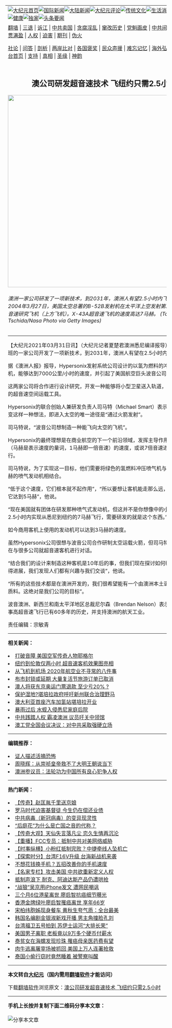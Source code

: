 <a name="1" id="1" target="_blank"></a><span id="1"></span>
<table align=center border="0"><tr><td colspan="2" VALIGN=TOP><a href="https://github.com/bvogxz354/djy/blob/master/gb/nf1351518.md#1"><img src="https://raw.githubusercontent.com/bvogxz354/www/master/t/djy/1.jpg" title="大纪元首页" alt="大纪元首页"></a><a href="https://github.com/bvogxz354/djy/blob/master/gb/n24hr.md#1"><img src="https://raw.githubusercontent.com/bvogxz354/www/master/t/djy/3.jpg" title="国际新闻" alt="国际新闻"></a><a href="https://github.com/bvogxz354/djy/blob/master/gb/nsc413.md#1"><img src="https://raw.githubusercontent.com/bvogxz354/www/master/t/djy/4.jpg" title="大陆新闻" alt="大陆新闻"></a><a href="https://github.com/bvogxz354/djy/blob/master/gb/news392.md#1"><img src="https://raw.githubusercontent.com/bvogxz354/www/master/t/djy/5.jpg" title="大纪元评论" alt="大纪元评论"></a><a href="https://github.com/bvogxz354/djy/blob/master/gb/news2007.md#1"><img src="https://raw.githubusercontent.com/bvogxz354/www/master/t/djy/6.jpg" title="传统文化" alt="传统文化"></a><a href="https://github.com/bvogxz354/djy/blob/master/gb/news2008.md#1"><img src="https://raw.githubusercontent.com/bvogxz354/www/master/t/djy/7.jpg" title="生活消费" alt="生活消费"></a><a href="https://github.com/bvogxz354/djy/blob/master/gb/ncyule.md#1"><img src="https://raw.githubusercontent.com/bvogxz354/www/master/t/djy/8.jpg" title="娱乐休闲" alt="娱乐休闲"></a><a href="https://github.com/bvogxz354/djy/blob/master/gb/nsc1002.md#1"><img src="https://raw.githubusercontent.com/bvogxz354/www/master/t/djy/9.jpg" title="健康" alt="健康"></a><a href="https://github.com/bvogxz354/djy/blob/master/gb/nf6092.md#1"><img src="https://raw.githubusercontent.com/bvogxz354/www/master/t/djy/10a.jpg" title="独家" alt="独家"></a><a href="https://github.com/bvogxz354/djy/blob/master/gb/nf4514.md#1"><img src="https://raw.githubusercontent.com/bvogxz354/www/master/t/djy/12a.jpg" title="头条要闻" alt="头条要闻"></a></td></tr>
<tr><td colspan="2" VALIGN=TOP><a target="_blank" href="https://github.com/bvogxz354/www/blob/master/README.md?zsrh#1">翻墙</a> | <a target="_blank" href="https://github.com/bvogxz354/djy/blob/master/gb/nf5657.md#1">三退</a> | <a target="_blank" href="https://github.com/bvogxz354/djy/blob/master/gb/nf6124.md#1">诉江</a> | <a target="_blank" href="https://github.com/bvogxz354/djy/blob/master/gb/nf1176117.md#1">中共卖国</a> | <a target="_blank" href="https://github.com/bvogxz354/djy/blob/master/gb/nf5773.md#1">贪腐淫乱</a> | <a target="_blank" href="https://github.com/bvogxz354/djy/blob/master/gb/nf1176115.md#1">窜改历史</a> | <a target="_blank" href="https://github.com/bvogxz354/djy/blob/master/gb/nf1176107.md#1">党魁画皮</a> | <a target="_blank" href="https://github.com/bvogxz354/djy/blob/master/gb/nf1320400.md#1">中共间谍</a> | <a target="_blank" href="https://github.com/bvogxz354/djy/blob/master/gb/nf1176114.md#1">破坏传统</a> | <a target="_blank" href="https://github.com/bvogxz354/ntdtv/blob/master/gb/prog447_1.md#1">恶贯满盈</a> | <a target="_blank" href="https://github.com/bvogxz354/djy/blob/master/gb/ncid278.md#1">人权</a> | <a target="_blank" href="https://github.com/bvogxz354/djy/blob/master/gb/nf1176111.md#1">迫害</a> | <a target="_blank" href="https://gitlab.com/szzdlab/mh-qikan/blob/master/README.md#1">期刊</a> | <a target="_blank" href="https://github.com/bvogxz354/djy/blob/master/gb/nf5562.md#1">伪火</a></p><p><a target="_blank" href="https://github.com/bvogxz354/djy/blob/master/gb/9p.md#1">社论</a> | <a target="_blank" href="https://github.com/bvogxz354/djy/blob/master/gb/nf4378.md#1">问答</a> | <a target="_blank" href="https://github.com/bvogxz354/djy/blob/master/gb/nf5792.md#1">剖析</a> | <a target="_blank" href="https://github.com/bvogxz354/djy/blob/master/gb/nf5735.md#1">两岸比对</a> | <a target="_blank" href="https://github.com/bvogxz354/djy/blob/master/gb/nf6119.md#1">各国褒奖</a> | <a target="_blank" href="https://github.com/bvogxz354/djy/blob/master/gb/nf6120.md#1">民众声援</a> | <a target="_blank" href="https://github.com/bvogxz354/djy/blob/master/gb/nf1188594.md#1">难忘记忆</a> | <a target="_blank" href="https://github.com/bvogxz354/djy/blob/master/gb/nf3180.md#1">海外弘传</a> | <a target="_blank" href="https://github.com/bvogxz354/djy/blob/master/gb/nf5410.md#1">万人上访</a> | <a target="_blank" href="https://github.com/bvogxz354/www/blob/master/README.md?zsrh#1">平台首页</a> | <a target="_blank" href="https://github.com/bvogxz354/djy/blob/master/gb/nf4386.md#1">支持</a> | <a target="_blank" href="https://github.com/bvogxz354/djy/blob/master/gb/nf4389.md#1">真相</a> | <a target="_blank" href="https://github.com/bvogxz354/djy/blob/master/gb/nf5790.md#1">圣缘</a> | <a target="_blank" href="https://github.com/bvogxz354/djy/blob/master/gb/nf4786.md#1">神韵</a></td></tr>
<tr><td VALIGN=TOP width="626"><h2 align=center>澳公司研发超音速技术 飞纽约只需2.5小时</h2>
<img width="600" src="https://i.epochtimes.com/assets/uploads/2018/04/GettyImages-3150120-600x400.jpg" />
<h6>澳洲一家公司研发了一项新技术，到2031年，澳洲人有望2.5小时内飞抵纽约。  图为2004年3月27日，美国太空总署的B-52B发射机在太平洋上空发射第二架X-43A超音速研究飞机（上方飞机）。X-43A超音速飞机的速度高达7马赫。 (Tom Tschida/Nasa Photo via Getty Images)
</h6>
<hr>
<p>【大纪元2021年03月31日讯】（大纪元记者夏楚君<ahref="https://github.com/bvogxz354/djy/blob/master/gb/tag/%E6%BE%B3%E6%B4%B2.md#1">澳洲</a>悉尼编译报导）澳洲布里斯班的一家公司开发了一项新技术，到2031年，澳洲人有望在2.5小时内飞抵<ahref="https://github.com/bvogxz354/djy/blob/master/gb/tag/%E7%BA%BD%E7%BA%A6.md#1">纽约</a>。</p>
<p>据《<ahref="https://github.com/bvogxz354/djy/blob/master/gb/tag/%E6%BE%B3%E6%B4%B2.md#1">澳洲</a>人报》报导，Hypersonix发射系统公司设计的以氢为燃料的冲压式喷气发动机，能够达到7000公里/小时的速度，并引起了美国航空巨头<ahref="https://github.com/bvogxz354/djy/blob/master/gb/tag/%E6%B3%A2%E9%9F%B3.md#1">波音</a>公司的兴趣。</p>
<p>这两家公司将合作进行设计研究，开发一种能够将小型卫星送入轨道，并可重复使用的超音速空间运载工具。</p>
<p>Hypersonix的联合创始人兼研发负责人司马特（Michael Smart）表示，他们希望改变这样一种想法，即进入太空的唯一途径是“通过火箭发射”。</p>
<p>司马特说，“<ahref="https://github.com/bvogxz354/djy/blob/master/gb/tag/%E6%B3%A2%E9%9F%B3.md#1">波音</a>公司想制造一种能飞向太空的飞机”。</p>
<p>Hypersonix的最终理想是在商业航空的下一个前沿领域，发挥主导作用，即以7马赫（马赫是表示速度的量词，1马赫即一倍音速）的速度，或说7倍音速进行无排放飞行。</p>
<p>司马特说，为了实现这一目标，他们需要将绿色的氢燃料冲压喷气机与能够达到5马赫的喷气发动机相结合。</p>
<p>“低于这个速度，它们根本就不起作用”，“所以要想让客机能走那么远，我们必须先让它达到5马赫”，他说。</p>
<p>“现在美国就有团体在研发那种喷气式发动机，但这并不是你想像中的小事，要想在2.5小时内实现从悉尼到<ahref="https://github.com/bvogxz354/djy/blob/master/gb/tag/%E7%BA%BD%E7%BA%A6.md#1">纽约</a>的7马赫飞行，需要研发的就是这个东西。”</p>
<p>如今商用客机上使用的发动机可以达到3马赫的速度。</p>
<p>虽然Hypersonix公司很想与波音公司合作研制太空运载火箭，但司马特表示，他们正在与很多公司就超音速客机进行对话。</p>
<p>“结合我们的设计来制造这种客机是10年后的事，但我们现在探讨如何朝这个方向取得进展，我们发现人们都有兴趣与我们交谈”，他说。</p>
<p>“所有的这些技术都是在澳洲开发的，我们很希望能有一个由澳洲本土诞生的航空航天质料。这绝对是我们公司的目标”。</p>
<p>波音澳洲、新西兰和南太平洋地区总裁尼尔森（Brendan Nelson）表示，该公司从事高超音速飞行已有60多年的历史，并支持澳洲的航天工业。</p>
<p>责任编辑：宗敏青</p>

<hr>


<strong>相关新闻：</strong>
<li><a href="https://github.com/bvogxz354/djy/blob/master/gb/20/7/14/n12255240.md#1">打破音障 美国空军传奇人物耶格尔</a></li>
<li><a href="https://github.com/bvogxz354/djy/blob/master/gb/20/8/4/n12305124.md#1">纽约到伦敦仅两小时 超音速客机效果图亮相</a></li>
<li><a href="https://github.com/bvogxz354/djy/blob/master/gb/20/12/29/n12650840.md#1">从飞机到机场 2020年航空业不寻常的八件事</a></li>
<li><a href="https://github.com/bvogxz354/djy/blob/master/gb/21/3/31/n12847262.md#1">布市封锁或延期 大量复活节旅游订单已取消</a></li>
<li><a href="https://github.com/bvogxz354/djy/blob/master/gb/21/3/31/n12847171.md#1">澳人将获东京奥运门票退款 至少亏20% ?</a></li>
<li><a href="https://github.com/bvogxz354/djy/blob/master/gb/21/3/30/n12845818.md#1">保护湿地?堪培拉政府呼吁新州联合治理野马</a></li>
<li><a href="https://github.com/bvogxz354/djy/blob/master/gb/21/3/30/n12845788.md#1">澳大利亚首座汽车加氢站堪培拉开业</a></li>
<li><a href="https://github.com/bvogxz354/djy/blob/master/gb/21/3/30/n12845423.md#1">暴雨过后 水蛭入侵悉尼家庭后院</a></li>
<li><a href="https://github.com/bvogxz354/djy/blob/master/gb/21/3/29/n12844362.md#1">中共践踏人权 霸凌澳洲 议员吁关中领馆</a></li>
<li><a href="https://github.com/bvogxz354/djy/blob/master/gb/21/3/30/n12845230.md#1">澳工党全国会议决议：对中共采取强硬立场</a></li>
<hr>


<strong>编辑推荐：</strong>
<li><a href="https://github.com/bvogxz354/djy/blob/master/gb/16/8/7/n8177641.md?dfh#1" target="_blank">证人描述活摘恐怖</a></li><li><a href="https://github.com/tsiac2612/djy/blob/master/gb/18/10/4/n10761662.md#1" target="_blank">周晓辉：从崇祯皇帝救不了大明王朝说当下</a></li><li><a href="https://github.com/tsiac2612/djy/blob/master/gb/20/1/17/n11801155.md#1" target="_blank">澳洲参议员：法轮功为中国所有良心犯争人权</a></li>
<hr>

<strong>热门新闻：</strong>
<li><a href="https://github.com/bvogxz354/djy/blob/master/gb/16/7/12/n8091804.md#1">【传奇】赵匡胤千里送京娘</a></li>
<li><a href="https://github.com/bvogxz354/djy/blob/master/gb/21/3/15/n12812584.md#1">罗马时代迫害基督徒 今生仍在偿还业债</a></li>
<li><a href="https://github.com/bvogxz354/djy/blob/master/gb/21/3/23/n12829555.md#1">中共病毒（新冠病毒）的变异现灵性</a></li>
<li><a href="https://github.com/bvogxz354/djy/blob/master/gb/21/3/11/n12804755.md#1">“后庭花”为什么是亡国之音的代称？</a></li>
<li><a href="https://github.com/bvogxz354/djy/blob/master/gb/21/3/26/n12837707.md#1">【传奇大观】天仙失言落凡尘 恋久生情再沉沦</a></li>
<li><a href="https://github.com/bvogxz354/djy/blob/master/gb/21/3/30/n12846208.md#1">【重播】FCC专员：抵制中共对美网络威胁</a></li>
<li><a href="https://github.com/bvogxz354/djy/blob/master/gb/21/3/29/n12844230.md#1">【时事纵横】小粉红抵制完败？中捷牵线人坠机亡</a></li>
<li><a href="https://github.com/bvogxz354/djy/blob/master/gb/21/3/30/n12844511.md#1">【探索时分】台湾F16V升级 台海新战机来袭</a></li>
<li><a href="https://github.com/bvogxz354/djy/blob/master/gb/21/3/22/n12826574.md#1">不想花钱换手机？五招改善你的手机速度</a></li>
<li><a href="https://github.com/bvogxz354/djy/blob/master/gb/21/3/27/n12839676.md#1">【名家专栏】攻击美国 中共欲重新定义人权</a></li>
<li><a href="https://github.com/bvogxz354/djy/blob/master/gb/21/3/28/n12841466.md#1">抵制声浪下 耐克、阿迪达斯产品仍遭哄抢</a></li>
<li><a href="https://github.com/bvogxz354/djy/blob/master/gb/21/3/28/n12841758.md#1">“战狼”吴京用iPhone发文 遭网民嘲讽</a></li>
<li><a href="https://github.com/bvogxz354/djy/blob/master/gb/21/3/29/n12844152.md#1">三个月6位港星离世 廖启智抗癌细节曝光</a></li>
<li><a href="https://github.com/bvogxz354/djy/blob/master/gb/21/3/28/n12841453.md#1">香港金牌绿叶廖启智罹癌离世 享年66岁</a></li>
<li><a href="https://github.com/bvogxz354/djy/blob/master/gb/21/3/28/n12840451.md#1">宋柏纬胞姊现身餐车 黄秋生夸气质：全台最美</a></li>
<li><a href="https://github.com/bvogxz354/djy/blob/master/gb/21/3/28/n12840534.md#1">韩国名编剧金银淑新戏开播 男主角撞脸孔刘</a></li>
<li><a href="https://github.com/bvogxz354/djy/blob/master/gb/21/3/28/n12840638.md#1">台湾福卫五号拍到 苏伊士运河“大排长荣”</a></li>
<li><a href="https://github.com/bvogxz354/djy/blob/master/gb/21/3/28/n12840882.md#1">美国男子离职 老板竟以9万多个硬币付薪水</a></li>
<li><a href="https://github.com/bvogxz354/djy/blob/master/gb/21/3/28/n12840728.md#1">泰贫女在海螺发现珍珠 罹癌母亲医药费有望</a></li>
<li><a href="https://github.com/bvogxz354/djy/blob/master/gb/21/3/30/n12845324.md#1">肉牛逃离屠宰场被抓回 美国上万人连署抢救</a></li>
<li><a href="https://github.com/bvogxz354/djy/blob/master/gb/21/3/29/n12842315.md#1">泰国小偷行窃时竟然睡着 被警察叫醒</a></li>
<hr>

<strong>本文转自<a href="https://www.epochtimes.com">大纪元</a>（国内需用<a href="https://github.com/bvogxz354/www/blob/master/README.md#8">翻墙软件</a>才能访问）</strong><p>下载<a href="https://github.com/bvogxz354/www/blob/master/README.md#8">翻墙软件</a>浏览原文：<a href="https://www.epochtimes.com/gb/21/3/31/n12847256.htm">澳公司研发超音速技术 飞纽约只需2.5小时</a></p><hr>

<strong>手机上长按并复制下面二维码分享本文章：</strong><br><br><img src="https://chart.apis.google.com/chart?cht=qr&chs=240x240&choe=UTF-8&chld=M|2&chl=https://github.com/bvogxz354/djy/blob/master/gb/21/3/31/n12847256.md%231" title="分享本文章"></td><td VALIGN=TOP><a href="https://github.com/bvogxz354/djy/blob/master/gb/16/1/21/n4622075.md?dfh#1" target="_blank"><img src="https://raw.githubusercontent.com/bvogxz354/djy/master/gb/300/wei-f1.jpg" title="中共的伪火骗局"  alt="中共的伪火骗局"></a><br><a href="https://github.com/bvogxz354/www/blob/master/README.md?dfh#9" target="_blank"><img src="https://raw.githubusercontent.com/bvogxz354/djy/master/gb/300/yong-h.jpg" title="永恒的见证"  alt="永恒的见证"></a><br><a href="https://github.com/bvogxz354/djy/blob/master/gb/13/9/29/n3974789.md?dfh#1" target="_blank"><img src="https://raw.githubusercontent.com/bvogxz354/djy/master/gb/300/shang-lnz.jpg" title="善良女子被中共投男牢"  alt="善良女子被中共投男牢"></a><br><a href="https://github.com/bvogxz354/djy/blob/master/gb/16/3/16/n4663449.md?dfh#1" target="_blank"><img src="https://raw.githubusercontent.com/bvogxz354/djy/master/gb/300/huo-z3.jpg" title="警卫目击活摘器官"  alt="警卫目击活摘器官"></a><br><a href="https://github.com/bvogxz354/djy/blob/master/gb/16/8/7/n8177641.md?dfh#1" target="_blank"><img src="https://raw.githubusercontent.com/bvogxz354/djy/master/gb/300/huo-z4.jpg" title="证人描述活摘恐怖"  alt="证人描述活摘恐怖"></a><br><a href="https://github.com/bvogxz354/djy/blob/master/gb/10/4/19/n2881569.md?dfh#1" target="_blank"><img src="https://raw.githubusercontent.com/bvogxz354/djy/master/gb/300/huo-z1.jpg" title="揭开活摘器官黑幕"  alt="揭开活摘器官黑幕"></a><br><a href="https://github.com/bvogxz354/djy/blob/master/gb/10/11/7/n3077476.md?dfh#1" target="_blank"><img src="https://raw.githubusercontent.com/bvogxz354/djy/master/gb/300/ma-ks.jpg" title="马克思的成魔之路"  alt="马克思的成魔之路"></a><br><a href="https://github.com/bvogxz354/djy/blob/master/gb/14/6/9/n4173977.md?dfh#1" target="_blank"><img src="https://raw.githubusercontent.com/bvogxz354/djy/master/gb/300/chang-zs.jpg" title="藏字石 蕴天机"  alt="藏字石 蕴天机"></a><br><a href="https://github.com/bvogxz354/djy/blob/master/gb/18/5/10/n10381511.md?dfh#1" target="_blank"><img src="https://raw.githubusercontent.com/bvogxz354/djy/master/gb/300/st1.jpg" title="关注三亿人三退"  alt="关注三亿人三退"></a><br><a href="https://github.com/bvogxz354/djy/blob/master/gb/18/3/21/n10237682.md?dfh#1" target="_blank"><img src="https://raw.githubusercontent.com/bvogxz354/djy/master/gb/300/jie-t.jpg" title="解体中共复兴中华"  alt="解体中共复兴中华"></a><br><a href="https://github.com/bvogxz354/djy/blob/master/gb/9/2/9/n2422991.md?dfh#1" target="_blank"><img src="https://raw.githubusercontent.com/bvogxz354/djy/master/gb/300/gao-zs.jpg" title="中共迫害良心律师"  alt="中共迫害良心律师"></a><br><a href="https://github.com/bvogxz354/djy/blob/master/gb/18/12/9/n10900044.md?dfh#1" target="_blank"><img src="https://raw.githubusercontent.com/bvogxz354/djy/master/gb/300/sj1.jpg" title="三百多万人举报江泽民"  alt="三百多万人举报江泽民"></a><br><a href="https://github.com/bvogxz354/djy/blob/master/gb/18/8/28/n10672014.md?dfh#1" target="_blank"><img src="https://raw.githubusercontent.com/bvogxz354/djy/master/gb/300/sj2.jpg" title="这些官员为何起诉江泽民"  alt="这些官员为何起诉江泽民"></a><br><a href="https://github.com/bvogxz354/djy/blob/master/gb/8/12/18/n2367165.md?dfh#1" target="_blank"><img src="https://raw.githubusercontent.com/bvogxz354/djy/master/gb/300/liangan.jpg" title="海峡两岸的强烈对比"  alt="海峡两岸的强烈对比"></a><br><a href="https://github.com/bvogxz354/djy/blob/master/gb/15/12/10/n4593139.md?dfh#1" target="_blank"><img src="https://raw.githubusercontent.com/bvogxz354/djy/master/gb/300/jia-ndzl.jpg" title="加拿大总理的贺信"  alt="加拿大总理的贺信"></a><br><a href="https://github.com/bvogxz354/djy/blob/master/gb/11/6/17/n3289382.md?dfh#1" target="_blank"><img src="https://raw.githubusercontent.com/bvogxz354/djy/master/gb/300/xiao-wd.jpg" title="探寻真相兼听则明"  alt="探寻真相兼听则明"></a><br><a href="https://github.com/bvogxz354/djy/blob/master/gb/18/10/27/n10812623.md?dfh#1" target="_blank"><img src="https://raw.githubusercontent.com/bvogxz354/djy/master/gb/300/yindu.jpg" title="印度媒体报道东方"  alt="印度媒体报道东方"></a><br><a href="https://github.com/bvogxz354/djy/blob/master/gb/18/6/9/n10469652.md?dfh#1" target="_blank"><img src="https://raw.githubusercontent.com/bvogxz354/djy/master/gb/300/xie-j.jpg" title="不一样的海外校园"  alt="不一样的海外校园"></a><br><a href="https://github.com/bvogxz354/djy/blob/master/gb/7/4/5/n1669415.md?dfh#1" target="_blank"><img src="https://raw.githubusercontent.com/bvogxz354/djy/master/gb/300/li-up.jpg" title="从大师到徒弟的传奇"  alt="从大师到徒弟的传奇"></a><br><a href="https://github.com/bvogxz354/djy/blob/master/gb/17/5/26/n9191512.md?dfh#1" target="_blank"><img src="https://raw.githubusercontent.com/bvogxz354/djy/master/gb/300/zfl2.jpg" title="亿万人与东方一本奇书"  alt="亿万人与东方一本奇书"></a><br><a href="https://github.com/bvogxz354/djy/blob/master/gb/13/11/27/n4020290.md?dfh#1" target="_blank"><img src="https://raw.githubusercontent.com/bvogxz354/djy/master/gb/300/zhen-h.jpg" title="大陆见不到的震撼场面"  alt="大陆见不到的震撼场面"></a><br><a href="https://github.com/bvogxz354/djy/blob/master/gb/15/7/17/n4482910.md?dfh#1" target="_blank"><img src="https://raw.githubusercontent.com/bvogxz354/djy/master/gb/300/dalu-sk.jpg" title="人心向善 大陆当初盛况"  alt="人心向善 大陆当初盛况"></a><br><a href="https://github.com/bvogxz354/djy/blob/master/gb/19/1/5/n10955468.md?dfh#1" target="_blank"><img src="https://raw.githubusercontent.com/bvogxz354/djy/master/gb/300/zfl1.jpg" title="追寻真理 这书讲什么"  alt="追寻真理 这书讲什么"></a><br><a href="https://github.com/bvogxz354/www/blob/master/README.md?dfh#1" target="_blank"><img src="https://raw.githubusercontent.com/bvogxz354/djy/master/gb/300/fq1.jpg" title="下载免费翻墙软件"  alt="下载免费翻墙软件"></a><br></td></tr></table>

